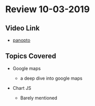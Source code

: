 # Review 10-03-2019

## Video Link

* [panopto](https://codingbootcamp.hosted.panopto.com/Panopto/Pages/Viewer.aspx?id=befd71f0-1fd2-43a0-8c3c-aadc00215835)

## Topics Covered

* Google maps

    * a deep dive into google maps

* Chart JS

    * Barely mentioned
